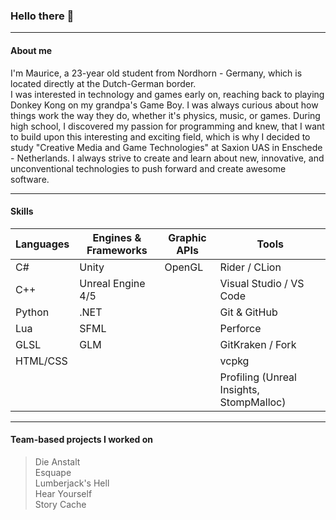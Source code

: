 ### Hello there 👋
***
#### About me
I'm Maurice, a 23-year old student from Nordhorn - Germany, which is located directly at the Dutch-German border.</br> I was interested in technology and games early on, reaching back to playing Donkey Kong on my grandpa's Game Boy. I was always curious about how things work the way they do, whether it's physics, music, or games. During high school, I discovered my passion for programming and knew, that I want to build upon this interesting and exciting field, which is why I decided to study "Creative Media and Game Technologies" at Saxion UAS in Enschede - Netherlands. I always strive to create and learn about new, innovative, and unconventional technologies to push forward and create awesome software.
***
#### Skills
| **Languages** | **Engines & Frameworks** | **Graphic APIs** | **Tools**                                |
|---------------|--------------------------|------------------|------------------------------------------|
| C#            | Unity                    | OpenGL           | Rider / CLion                            |
| C++           | Unreal Engine 4/5        |                  | Visual Studio / VS Code                  |
| Python        | .NET                     |                  | Git & GitHub                             |
| Lua           | SFML                     |                  | Perforce                                 |
| GLSL          | GLM                      |                  | GitKraken / Fork                         |
| HTML/CSS      |                          |                  | vcpkg                                    |
|               |                          |                  | Profiling (Unreal Insights, StompMalloc) |
***
#### Team-based projects I worked on
> Die Anstalt </br>
> Esquape </br>
> Lumberjack's Hell </br>
> Hear Yourself </br>
> Story Cache </br>
